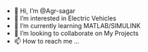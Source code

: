 - 👋 Hi, I’m @Agr-sagar
- 👀 I’m interested in Electric Vehicles
- 🌱 I’m currently learning MATLAB/SIMULINK
- 💞️ I’m looking to collaborate on My Projects
- 📫 How to reach me ...

<!---
Agr-sagar/Agr-sagar is a ✨ special ✨ repository because its `README.md` (this file) appears on your GitHub profile.
You can click the Preview link to take a look at your changes.
--->
